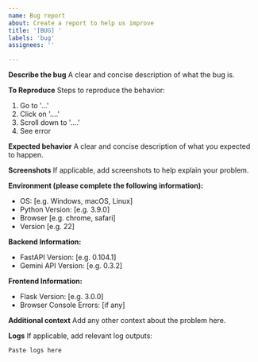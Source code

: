 ```yaml
---
name: Bug report
about: Create a report to help us improve
title: '[BUG] '
labels: 'bug'
assignees: ''

---
```


**Describe the bug**
A clear and concise description of what the bug is.

**To Reproduce**
Steps to reproduce the behavior:
1. Go to '...'
2. Click on '....'
3. Scroll down to '....'
4. See error

**Expected behavior**
A clear and concise description of what you expected to happen.

**Screenshots**
If applicable, add screenshots to help explain your problem.

**Environment (please complete the following information):**
 - OS: [e.g. Windows, macOS, Linux]
 - Python Version: [e.g. 3.9.0]
 - Browser [e.g. chrome, safari]
 - Version [e.g. 22]

**Backend Information:**
 - FastAPI Version: [e.g. 0.104.1]
 - Gemini API Version: [e.g. 0.3.2]

**Frontend Information:**
 - Flask Version: [e.g. 3.0.0]
 - Browser Console Errors: [if any]

**Additional context**
Add any other context about the problem here.

**Logs**
If applicable, add relevant log outputs:
```
Paste logs here
```
